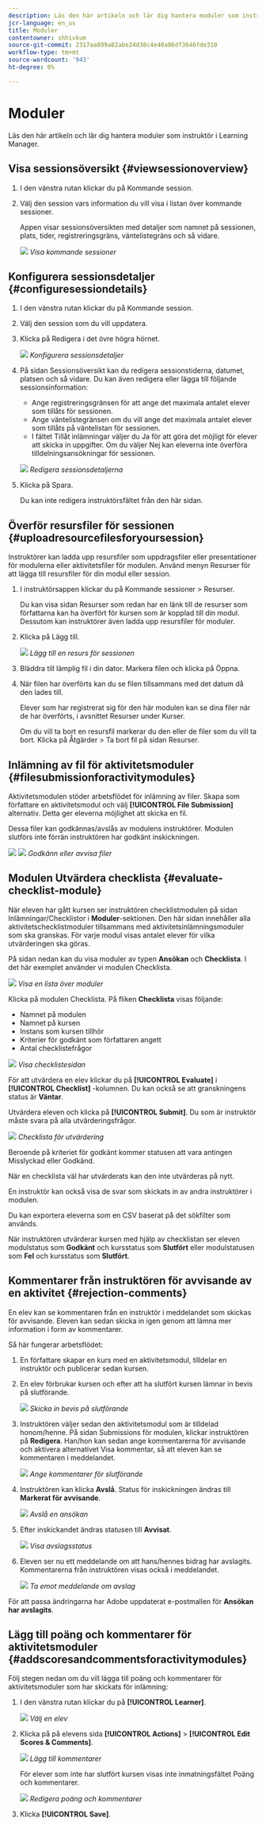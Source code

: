 ```yaml
---
description: Läs den här artikeln och lär dig hantera moduler som instruktör i Learning Manager.
jcr-language: en_us
title: Moduler
contentowner: shhivkum
source-git-commit: 2317aa899a82abe24d38c4e40a06df3646fde310
workflow-type: tm+mt
source-wordcount: '943'
ht-degree: 0%

---
```




# Moduler

Läs den här artikeln och lär dig hantera moduler som instruktör i Learning Manager.

## Visa sessionsöversikt {#viewsessionoverview}

1. I den vänstra rutan klickar du på Kommande session.
1. Välj den session vars information du vill visa i listan över kommande sessioner.

   Appen visar sessionsöversikten med detaljer som namnet på sessionen, plats, tider, registreringsgräns, väntelistegräns och så vidare.

   ![](assets/upcomingsessions.png)
   *Visa kommande sessioner*

## Konfigurera sessionsdetaljer {#configuresessiondetails}

1. I den vänstra rutan klickar du på Kommande session.
1. Välj den session som du vill uppdatera.
1. Klicka på Redigera i det övre högra hörnet.

   ![](assets/sessiondetails.png)
   *Konfigurera sessionsdetaljer*

1. På sidan Sessionsöversikt kan du redigera sessionstiderna, datumet, platsen och så vidare. Du kan även redigera eller lägga till följande sessionsinformation:

   * Ange registreringsgränsen för att ange det maximala antalet elever som tillåts för sessionen.
   * Ange väntelistegränsen om du vill ange det maximala antalet elever som tillåts på väntelistan för sessionen.
   * I fältet Tillåt inlämningar väljer du Ja för att göra det möjligt för elever att skicka in uppgifter. Om du väljer Nej kan eleverna inte överföra tilldelningsansökningar för sessionen.

   ![](assets/editsessiondetails.png)
   *Redigera sessionsdetaljerna*

1. Klicka på Spara.

   Du kan inte redigera instruktörsfältet från den här sidan.

## Överför resursfiler för sessionen {#uploadresourcefilesforyoursession}

Instruktörer kan ladda upp resursfiler som uppdragsfiler eller presentationer för modulerna eller aktivitetsfiler för modulen. Använd menyn Resurser för att lägga till resursfiler för din modul eller session.

1. I instruktörsappen klickar du på Kommande sessioner > Resurser.

   Du kan visa sidan Resurser som redan har en länk till de resurser som författarna kan ha överfört för kursen som är kopplad till din modul. Dessutom kan instruktörer även ladda upp resursfiler för moduler.

1. Klicka på Lägg till.

   ![](assets/addresource.png)
   *Lägg till en resurs för sessionen*

1. Bläddra till lämplig fil i din dator. Markera filen och klicka på Öppna.
1. När filen har överförts kan du se filen tillsammans med det datum då den lades till.

   Elever som har registrerat sig för den här modulen kan se dina filer när de har överförts, i avsnittet Resurser under Kurser.

   Om du vill ta bort en resursfil markerar du den eller de filer som du vill ta bort. Klicka på Åtgärder > Ta bort fil på sidan Resurser.

## Inlämning av fil för aktivitetsmoduler {#filesubmissionforactivitymodules}

Aktivitetsmodulen stöder arbetsflödet för inlämning av filer. Skapa som författare en aktivitetsmodul och välj  **[!UICONTROL File Submission]** alternativ. Detta ger eleverna möjlighet att skicka en fil.

Dessa filer kan godkännas/avslås av modulens instruktörer. Modulen slutförs inte förrän instruktören har godkänt inskickningen.

![](assets/activity-modules.png) ![](assets/approve-reject-option.png)
*Godkänn eller avvisa filer*

## Modulen Utvärdera checklista {#evaluate-checklist-module}

När eleven har gått kursen ser instruktören checklistmodulen på sidan Inlämningar/Checklistor i **Moduler**-sektionen. Den här sidan innehåller alla aktivitetschecklistmoduler tillsammans med aktivitetsinlämningsmoduler som ska granskas. För varje modul visas antalet elever för vilka utvärderingen ska göras.

På sidan nedan kan du visa moduler av typen **Ansökan** och **Checklista**. I det här exemplet använder vi modulen Checklista.

![](assets/modules-list.png)
*Visa en lista över moduler*

Klicka på modulen Checklista. På fliken **Checklista** visas följande:

* Namnet på modulen
* Namnet på kursen
* Instans som kursen tillhör
* Kriterier för godkänt som författaren angett
* Antal checklistefrågor

![](assets/checklist-page.png)
*Visa checklistesidan*

För att utvärdera en elev klickar du på **[!UICONTROL Evaluate]** i **[!UICONTROL Checklist]** -kolumnen. Du kan också se att granskningens status är **Väntar**.

Utvärdera eleven och klicka på **[!UICONTROL Submit]**. Du som är instruktör måste svara på alla utvärderingsfrågor.

![](assets/checklist-evaluation-screen.png)
*Checklista för utvärdering*

Beroende på kriteriet för godkänt kommer statusen att vara antingen Misslyckad eller Godkänd.

När en checklista väl har utvärderats kan den inte utvärderas på nytt.

En instruktör kan också visa de svar som skickats in av andra instruktörer i modulen.

Du kan exportera eleverna som en CSV baserat på det sökfilter som används.

När instruktören utvärderar kursen med hjälp av checklistan ser eleven modulstatus som **Godkänt** och kursstatus som **Slutfört** eller modulstatusen som **Fel** och kursstatus som **Slutfört**.

## Kommentarer från instruktören för avvisande av en aktivitet {#rejection-comments}

En elev kan se kommentaren från en instruktör i meddelandet som skickas för avvisande. Eleven kan sedan skicka in igen genom att lämna mer information i form av kommentarer.

Så här fungerar arbetsflödet:

1. En författare skapar en kurs med en aktivitetsmodul, tilldelar en instruktör och publicerar sedan kursen.

1. En elev förbrukar kursen och efter att ha slutfört kursen lämnar in bevis på slutförande.

   ![](assets/proof-of-completion.png)
   *Skicka in bevis på slutförande*

1. Instruktören väljer sedan den aktivitetsmodul som är tilldelad honom/henne. På sidan Submissions för modulen, klickar instruktören på **Redigera**. Han/hon kan sedan ange kommentarerna för avvisande och aktivera alternativet Visa kommentar, så att eleven kan se kommentaren i meddelandet.

   ![](assets/enter-comments.png)
   *Ange kommentarer för slutförande*

1. Instruktören kan klicka **Avslå**. Status för inskickningen ändras till **Markerat för avvisande**.

   ![](assets/marked-for-rejection.png)
   *Avslå en ansökan*

1. Efter inskickandet ändras statusen till **Avvisat**.

   ![](assets/rejected-status.png)
   *Visa avslagsstatus*

1. Eleven ser nu ett meddelande om att hans/hennes bidrag har avslagits. Kommentarerna från instruktören visas också i meddelandet.

   ![](assets/notification-of-rejection.png)
   *Ta emot meddelande om avslag*

För att passa ändringarna har Adobe uppdaterat e-postmallen för **Ansökan har avslagits**.

## Lägg till poäng och kommentarer för aktivitetsmoduler {#addscoresandcommentsforactivitymodules}

Följ stegen nedan om du vill lägga till poäng och kommentarer för aktivitetsmoduler som har skickats för inlämning:

1. I den vänstra rutan klickar du på **[!UICONTROL Learner]**.

   ![](assets/learners.png)
   *Välj en elev*

1. Klicka på på elevens sida **[!UICONTROL Actions]** > **[!UICONTROL Edit Scores & Comments]**.

   ![](assets/edit-scores-comments.png)
   *Lägg till kommentarer*

   För elever som inte har slutfört kursen visas inte inmatningsfältet Poäng och kommentarer.

   ![](assets/editing-scores-andcomments.png)
   *Redigera poäng och kommentarer*

1. Klicka **[!UICONTROL Save]**.
